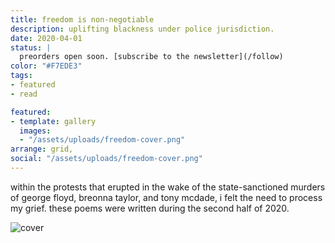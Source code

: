 ```yaml
---
title: freedom is non-negotiable
description: uplifting blackness under police jurisdiction.
date: 2020-04-01
status: |
  preorders open soon. [subscribe to the newsletter](/follow)
color: "#F7EDE3"
tags:
- featured
- read

featured:
- template: gallery
  images:
  - "/assets/uploads/freedom-cover.png"
arrange: grid,
social: "/assets/uploads/freedom-cover.png"
---
```


within the protests that erupted in the wake of the state-sanctioned murders of george floyd, breonna taylor, and tony mcdade, i felt the need to process my grief. these poems were written during the second half of 2020.

![cover](/assets/uploads/freedom-cover.jpg)
